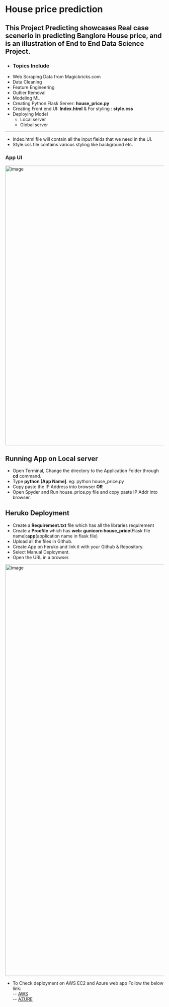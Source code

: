 # House price prediction
 ## This Project Predicting showcases Real case scenerio in predicting Banglore House price, and is an illustration of End to End Data Science Project.
 - ### Topics Include
  - Web Scraping Data from Magicbricks.com
  - Data Cleaning
  - Feature Engineering
  - Outlier Removal
  - Modeling ML
  - Creating Python Flask Server: **house_price.py**
  - Creating Front end UI: **Index.html**  & For styling : **style.css**
  - Deploying Model
    - Local server
    - Global server


----------------
- Index.html file will contain all the input fields that we need in the UI.
- Style.css file contains various styling like background etc.


### App UI
<img width="890" alt="image" src="https://user-images.githubusercontent.com/84242964/163471156-803fbfe0-88e8-4001-b9f9-b8c95e780b56.png">

## Running App on Local server
 - Open Terminal, Change the directory to the Application Folder through **cd** command.
 - Type **python [App Name]**. eg: python house_price.py
 - Copy paste the IP Address into browser
 **OR**
 - Open Spyder and Run house_price.py file and copy paste IP Addr into browser.

## Heruko Deployment
 - Create a **Requirement.txt** file which has all the libraries requirement
 - Create a **Procfile** which has **web: gunicorn house_price**(Flask file name)**:app**(application name in flask file)
 - Upload all the files in Github.
 - Create App on heruko and link it with your Github & Repository.
 - Select Manual Deployment.
 - Open the URL in a browser.
<img width="1310" alt="image" src="https://user-images.githubusercontent.com/84242964/163476602-6d02bb2e-1ab7-4699-9fca-3246aed9be97.png">

- To Check deployment on AWS EC2 and Azure web app Follow the below link:                                                                     
-- [AWS](https://github.com/sjanwalkar/App-Deployment-in-AWS-EC2)                                                                             
-- [AZURE](https://github.com/sjanwalkar/App-Deployment-in-Azure-colud)

